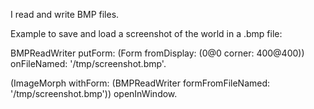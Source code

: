 I read and write BMP files.Example to save and load a screenshot of the world in a .bmp file:BMPReadWriter    putForm: (Form fromDisplay: (0@0 corner: 400@400))   onFileNamed: '/tmp/screenshot.bmp'.(ImageMorph withForm: (BMPReadWriter formFromFileNamed: '/tmp/screenshot.bmp')) openInWindow.